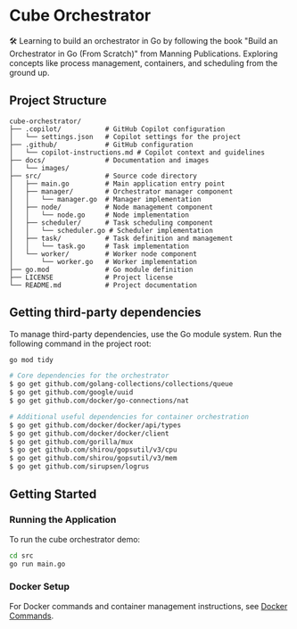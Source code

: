 # Cube Orchestrator

🛠️ Learning to build an orchestrator in Go by following the book "Build an Orchestrator in Go (From Scratch)" from Manning Publications. Exploring concepts like process management, containers, and scheduling from the ground up.

## Project Structure

```text
cube-orchestrator/
├── .copilot/           # GitHub Copilot configuration
│   └── settings.json   # Copilot settings for the project
├── .github/            # GitHub configuration
│   └── copilot-instructions.md # Copilot context and guidelines
├── docs/               # Documentation and images
│   └── images/
├── src/                # Source code directory
│   ├── main.go         # Main application entry point
│   ├── manager/        # Orchestrator manager component
│   │   └── manager.go  # Manager implementation
│   ├── node/           # Node management component
│   │   └── node.go     # Node implementation
│   ├── scheduler/      # Task scheduling component
│   │   └── scheduler.go # Scheduler implementation
│   ├── task/           # Task definition and management
│   │   └── task.go     # Task implementation
│   └── worker/         # Worker node component
│       └── worker.go   # Worker implementation
├── go.mod              # Go module definition
├── LICENSE             # Project license
└── README.md           # Project documentation
```

## Getting third-party dependencies

To manage third-party dependencies, use the Go module system. Run the following command in the project root:

```bash
go mod tidy

# Core dependencies for the orchestrator
$ go get github.com/golang-collections/collections/queue
$ go get github.com/google/uuid
$ go get github.com/docker/go-connections/nat

# Additional useful dependencies for container orchestration
$ go get github.com/docker/docker/api/types
$ go get github.com/docker/docker/client
$ go get github.com/gorilla/mux
$ go get github.com/shirou/gopsutil/v3/cpu
$ go get github.com/shirou/gopsutil/v3/mem
$ go get github.com/sirupsen/logrus
```

## Getting Started

### Running the Application

To run the cube orchestrator demo:

```bash
cd src
go run main.go
```

### Docker Setup

For Docker commands and container management instructions, see [Docker Commands](docs/docker-commands.md).

